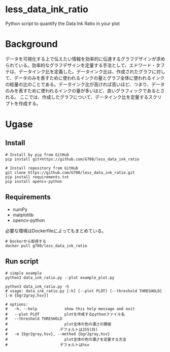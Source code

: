 # less_data_ink_ratio
Python script to quantify the Data Ink Ratio in your plot

# Background
データを可視化する上で伝えたい情報を効率的に伝達するグラフデザインが求められている。効率的なグラフデザインを定量する手法として、エドワード・タフテは、データインク比を定義した。データインク比は、作成されたグラフに対して、データのみを表すために使われるインクの量とグラフ全体に使われるインクの総量の比のことである。データインク比が高ければ高いほど、つまり、データのみを表すために使われるインクの量が多いほど、良いグラフィックであるとされる。
ここでは、作成したグラフについて、データインク比を定量するスクリプトを作成する。

# Ugase

## Install

```
# Install by pip from GitHub
pip install git+https://github.com/G708/less_data_ink_ratio

# Install repository from GitHub
git clone https://github.com/G708/less_data_ink_ratio.git
pip install requirements.txt
pip install opencv-python
```


## Requirements
- numPy
- matplotlib
- opencv-python

必要な環境はDockerfileによってもまとめている。
```
# Dockerから取得する
docker pull g708/less_data_ink_ratio
```

## Run script
```
# simple example
python3 data_ink_ratio.py --plot example_plot.py	

python3 data_ink_ratio.py -h
# usage: data_ink_ratio.py [-h] [--plot PLOT] [--threshold THRESHOLD] [-m {bgr2gray,hsv}]

# options:
#   -h, --help            show this help message and exit
#   --plot PLOT           plotを作成するpythonファイル名
#   --threshold THRESHOLD
#                         plot全体の色の濃さの閾値
# 						デフォルトは255(白)
#   -m {bgr2gray,hsv}, --method {bgr2gray,hsv}
#                         plot全体の色の濃さを定量する方法
# 						デフォルトはhsv


```


